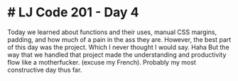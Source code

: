 <!DOCTYPE html>
<html>
<body>

<h1># LJ Code 201 - Day 4</h1>
<p>Today we learned about functions and their uses, manual CSS margins, padding, and how much of a pain in the ass they are. However, the best part of this day was the project. Which I never thought I would say. Haha But the way that we handled that project made the understanding and productivity flow like a motherfucker. (excuse my French). Probably my most constructive day thus far. </p>

</body>
</html>
